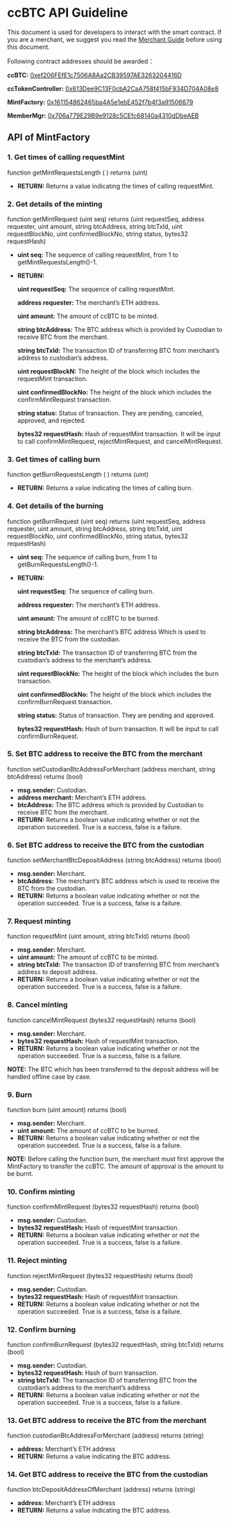 # ccBTC API Guideline 
This document is used for developers to interact with the smart contract. If you are a merchant, we suggest you read the [Merchant Guide](https://github.com/mtokens/Smart-Contract/blob/main/Merchant%20Guide.md) before using this document. 

Following contract addresses should be awarded：

**ccBTC:** [0xef206FEfE1c7506A8Aa2CB39597AE3263204416D](https://etherscan.io/address/0xef206fefe1c7506a8aa2cb39597ae3263204416d#code)

**ccTokenController:** [0x613Dee9C13F0cbA2CaA758f415bF934D704A08e8](https://etherscan.io/address/0x613dee9c13f0cba2caa758f415bf934d704a08e8#code)

**MintFactory:** [0x161154862465ba4A5e1ebE452f7b4f3a91506679](https://etherscan.io/address/0x161154862465ba4A5e1ebE452f7b4f3a91506679#code)

**MemberMgr:** [0x706a779E29B9e9128c5CEfc68140a4310dDbeAEB](https://etherscan.io/address/0x706a779e29b9e9128c5cefc68140a4310ddbeaeb#code)

## API of MintFactory 
### 1. Get times of calling requestMint
function getMintRequestsLength ( )   returns (uint)
* **RETURN:** Returns a value indicating the times of calling requestMint. 

### 2. Get details of the minting
function getMintRequest (uint seq)  returns (uint requestSeq, address requester, uint amount, string btcAddress, string btcTxId, uint requestBlockNo, uint confirmedBlockNo, string status, bytes32 requestHash)

* **uint seq:** The sequence of calling requestMint, from 1 to getMintRequestsLength()-1.

* **RETURN:**

  **uint requestSeq:** The sequence of calling requestMint.

  **address requester:** The merchant’s ETH address.

  **uint amount:** The amount of ccBTC to be minted.

  **string btcAddress:** The BTC address which is provided by Custodian to receive BTC from the merchant. 

  **string btcTxId:** The transaction ID of transferring BTC from merchant’s address to custodian’s address.

  **uint requestBlockN:** The height of the block which includes the requestMint transaction.

  **uint confirmedBlockNo:** The height of the block which includes the confirmMintRequest transaction.

  **string status:** Status of transaction. They are pending, canceled, approved, and rejected. 

  **bytes32 requestHash:** Hash of requestMint transaction. It will be input to call  confirmMintRequest, rejectMintRequest, and cancelMintRequest. 

### 3. Get times of calling burn
function getBurnRequestsLength ( )   returns (uint)
* **RETURN:** Returns a value indicating the times of calling burn. 

### 4. Get details of the burning 
function getBurnRequest (uint seq)  returns (uint requestSeq, address requester, uint amount, string btcAddress, string btcTxId, uint requestBlockNo, uint confirmedBlockNo, string status, bytes32 requestHash)
* **uint seq:** The sequence of calling burn, from 1 to getBurnRequestsLength()-1.
* **RETURN:**

  **uint requestSeq:** The sequence of calling burn.
  
  **address requester:** The merchant’s ETH address.
  
  **uint amount:** The amount of ccBTC to be burned.
  
  **string btcAddress:** The merchant’s BTC address Which is used to receive the BTC from the custodian. 
  
  **string btcTxId:** The transaction ID of transferring BTC from the custodian’s address to the merchant’s address.

  **uint requestBlockNo:** The height of the block which includes the burn transaction.

  **uint confirmedBlockNo:** The height of the block which includes the confirmBurnRequest transaction.

  **string  status:** Status of transaction. They are pending and approved. 

  **bytes32 requestHash:** Hash of burn transaction. It will be input to call confirmBurnRequest. 

### 5. Set BTC address to receive the BTC from the merchant
function setCustodianBtcAddressForMerchant (address merchant, string  btcAddress)   returns (bool)
* **msg.sender:** Custodian.
* **address merchant:** Merchant’s ETH address.
* **btcAddress:** The BTC address which is provided by Custodian to receive BTC from the merchant. 
* **RETURN:** Returns a boolean value indicating whether or not the operation succeeded. True is a success, false is a failure.

### 6. Set BTC address to receive the BTC from the custodian
function setMerchantBtcDepositAddress (string btcAddress)    returns (bool)
* **msg.sender:** Merchant.
* **btcAddress:** The merchant’s BTC address which is used to receive the BTC from the custodian.
* **RETURN:** Returns a boolean value indicating whether or not the operation succeeded. True is a success, false is a failure.

### 7. Request minting
function requestMint (uint amount, string btcTxId)    returns (bool)
* **msg.sender:** Merchant.
* **uint amount:** The amount of ccBTC to be minted.
* **string btcTxId:** The transaction ID of transferring BTC from merchant’s address to deposit address.
* **RETURN:** Returns a boolean value indicating whether or not the operation succeeded. True is a success, false is a failure.

### 8. Cancel minting
function cancelMintRequest (bytes32 requestHash)    returns (bool)
* **msg.sender:** Merchant.
* **bytes32 requestHash:** Hash of requestMint transaction.
* **RETURN:** Returns a boolean value indicating whether or not the operation succeeded. True is a success, false is a failure.

**NOTE:** The BTC which has been transferred to the deposit address will be handled offline case by case.

### 9. Burn
function burn (uint amount)    returns (bool)
* **msg.sender:** Merchant.
* **uint amount:** The amount of ccBTC to be burned.
* **RETURN:** Returns a boolean value indicating whether or not the operation succeeded. True is a success, false is a failure.

**NOTE:** Before calling the function burn, the merchant must first approve the MintFactory to transfer the ccBTC. The amount of approval is the amount to be burnt.

### 10. Confirm minting
function confirmMintRequest (bytes32 requestHash)    returns (bool)
* **msg.sender:** Custodian.
* **bytes32 requestHash:** Hash of requestMint transaction.
* **RETURN:** Returns a boolean value indicating whether or not the operation succeeded. True is a success, false is a failure.

### 11. Reject minting
function rejectMintRequest (bytes32 requestHash)    returns (bool)
* **msg.sender:** Custodian.
* **bytes32 requestHash:** Hash of requestMint transaction.
* **RETURN:** Returns a boolean value indicating whether or not the operation succeeded. True is a success, false is a failure.

### 12. Confirm burning
function confirmBurnRequest (bytes32 requestHash, string btcTxId)    returns (bool)
* **msg.sender:** Custodian.
* **bytes32 requestHash:** Hash of burn transaction.
* **string btcTxId:** The transaction ID of transferring BTC from the custodian’s address to the merchant’s address
* **RETURN:** Returns a boolean value indicating whether or not the operation succeeded. True is a success, false is a failure.

### 13. Get BTC address to receive the BTC from the merchant
function custodianBtcAddressForMerchant (address)   returns (string)
* **address:** Merchant’s ETH address
* **RETURN:** Returns a value indicating the BTC address.
 
### 14. Get BTC address to receive the BTC from the custodian
function btcDepositAddressOfMerchant (address)   returns (string)
* **address:** Merchant’s ETH address
* **RETURN:** Returns a value indicating the BTC address.
